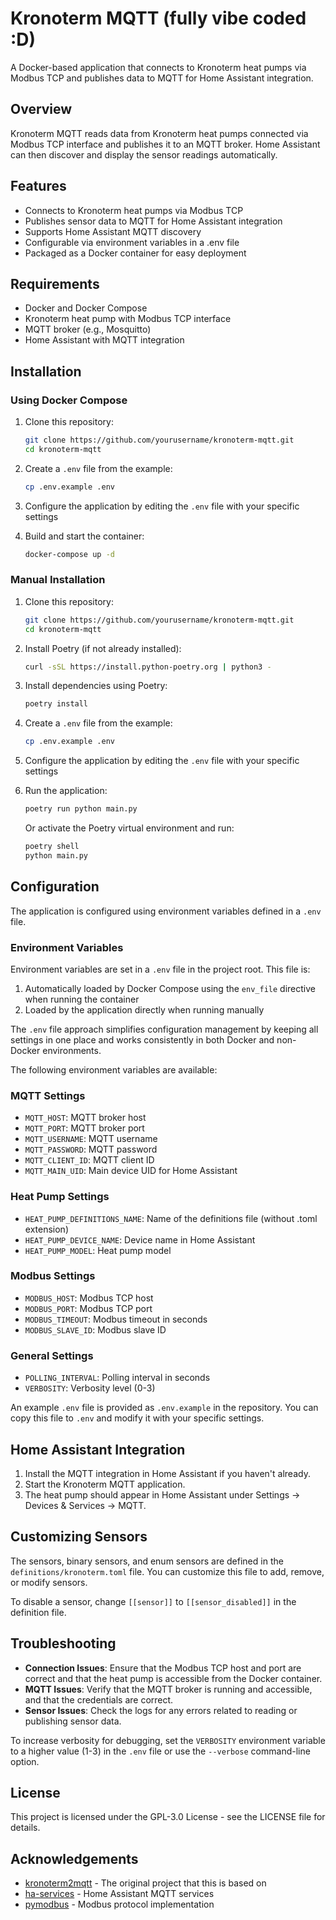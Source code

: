 # Kronoterm MQTT (fully vibe coded :D)

A Docker-based application that connects to Kronoterm heat pumps via Modbus TCP and publishes data to MQTT for Home Assistant integration.

## Overview

Kronoterm MQTT reads data from Kronoterm heat pumps connected via Modbus TCP interface and publishes it to an MQTT broker. Home Assistant can then discover and display the sensor readings automatically.

## Features

- Connects to Kronoterm heat pumps via Modbus TCP
- Publishes sensor data to MQTT for Home Assistant integration
- Supports Home Assistant MQTT discovery
- Configurable via environment variables in a .env file
- Packaged as a Docker container for easy deployment

## Requirements

- Docker and Docker Compose
- Kronoterm heat pump with Modbus TCP interface
- MQTT broker (e.g., Mosquitto)
- Home Assistant with MQTT integration

## Installation

### Using Docker Compose

1. Clone this repository:
   ```bash
   git clone https://github.com/yourusername/kronoterm-mqtt.git
   cd kronoterm-mqtt
   ```

2. Create a `.env` file from the example:
   ```bash
   cp .env.example .env
   ```

3. Configure the application by editing the `.env` file with your specific settings

4. Build and start the container:
   ```bash
   docker-compose up -d
   ```

### Manual Installation

1. Clone this repository:
   ```bash
   git clone https://github.com/yourusername/kronoterm-mqtt.git
   cd kronoterm-mqtt
   ```

2. Install Poetry (if not already installed):
   ```bash
   curl -sSL https://install.python-poetry.org | python3 -
   ```

3. Install dependencies using Poetry:
   ```bash
   poetry install
   ```

4. Create a `.env` file from the example:
   ```bash
   cp .env.example .env
   ```

5. Configure the application by editing the `.env` file with your specific settings

6. Run the application:
   ```bash
   poetry run python main.py
   ```

   Or activate the Poetry virtual environment and run:
   ```bash
   poetry shell
   python main.py
   ```

## Configuration

The application is configured using environment variables defined in a `.env` file.

### Environment Variables

Environment variables are set in a `.env` file in the project root. This file is:
1. Automatically loaded by Docker Compose using the `env_file` directive when running the container
2. Loaded by the application directly when running manually

The `.env` file approach simplifies configuration management by keeping all settings in one place and works consistently in both Docker and non-Docker environments.

The following environment variables are available:

### MQTT Settings
- `MQTT_HOST`: MQTT broker host
- `MQTT_PORT`: MQTT broker port
- `MQTT_USERNAME`: MQTT username
- `MQTT_PASSWORD`: MQTT password
- `MQTT_CLIENT_ID`: MQTT client ID
- `MQTT_MAIN_UID`: Main device UID for Home Assistant

### Heat Pump Settings
- `HEAT_PUMP_DEFINITIONS_NAME`: Name of the definitions file (without .toml extension)
- `HEAT_PUMP_DEVICE_NAME`: Device name in Home Assistant
- `HEAT_PUMP_MODEL`: Heat pump model

### Modbus Settings
- `MODBUS_HOST`: Modbus TCP host
- `MODBUS_PORT`: Modbus TCP port
- `MODBUS_TIMEOUT`: Modbus timeout in seconds
- `MODBUS_SLAVE_ID`: Modbus slave ID

### General Settings
- `POLLING_INTERVAL`: Polling interval in seconds
- `VERBOSITY`: Verbosity level (0-3)

An example `.env` file is provided as `.env.example` in the repository. You can copy this file to `.env` and modify it with your specific settings.

## Home Assistant Integration

1. Install the MQTT integration in Home Assistant if you haven't already.
2. Start the Kronoterm MQTT application.
3. The heat pump should appear in Home Assistant under Settings -> Devices & Services -> MQTT.

## Customizing Sensors

The sensors, binary sensors, and enum sensors are defined in the `definitions/kronoterm.toml` file. You can customize this file to add, remove, or modify sensors.

To disable a sensor, change `[[sensor]]` to `[[sensor_disabled]]` in the definition file.

## Troubleshooting

- **Connection Issues**: Ensure that the Modbus TCP host and port are correct and that the heat pump is accessible from the Docker container.
- **MQTT Issues**: Verify that the MQTT broker is running and accessible, and that the credentials are correct.
- **Sensor Issues**: Check the logs for any errors related to reading or publishing sensor data.

To increase verbosity for debugging, set the `VERBOSITY` environment variable to a higher value (1-3) in the `.env` file or use the `--verbose` command-line option.

## License

This project is licensed under the GPL-3.0 License - see the LICENSE file for details.

## Acknowledgements

- [kronoterm2mqtt](https://github.com/kosl/kronoterm2mqtt) - The original project that this is based on
- [ha-services](https://github.com/jedie/ha-services) - Home Assistant MQTT services
- [pymodbus](https://github.com/pymodbus-dev/pymodbus) - Modbus protocol implementation
